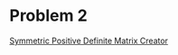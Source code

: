# Problem 2
[Symmetric Positive Definite Matrix Creator](https://tannerwheeler.github.io/math4610/softwareManual/hw5/spdMatrix)

